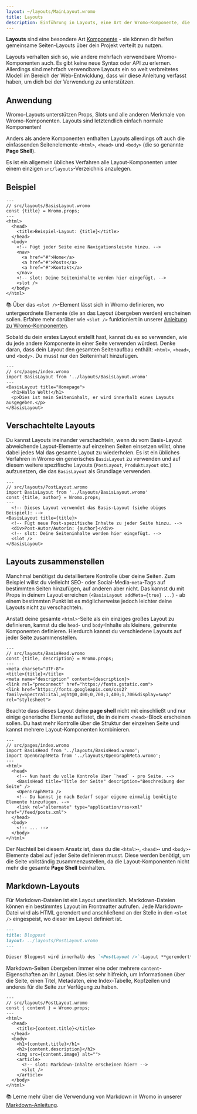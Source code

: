 ```yaml
---
layout: ~/layouts/MainLayout.wromo
title: Layouts
description: Einführung in Layouts, eine Art der Wromo-Komponente, die für gemeinsame Layouts auf verschiedenen Seiten verwendet wird.
---
```


**Layouts** sind eine besondere Art [Komponente](/de/core-concepts/wromo-components) - sie können dir helfen gemeinsame Seiten-Layouts über dein Projekt verteilt zu nutzen.

Layouts verhalten sich so, wie andere mehrfach verwendbare Wromo-Komponenten auch. Es gibt keine neue Syntax oder API zu erlernen. Allerdings sind mehrfach verwendbare Layouts ein so weit verbreitetes Modell im Bereich der Web-Entwicklung, dass wir diese Anleitung verfasst haben, um dich bei der Verwendung zu unterstützen.

## Anwendung

Wromo-Layouts unterstützen Props, Slots und alle anderen Merkmale von Wromo-Komponenten. Layouts sind letztendlich einfach normale Komponenten!

Anders als andere Komponenten enthalten Layouts allerdings oft auch die einfassenden Seitenelemente `<html>`, `<head>` und `<body>` (die so genannte **Page Shell**).

Es ist ein allgemein übliches Verfahren alle Layout-Komponenten unter einem einzigen `src/layouts`-Verzeichnis anzulegen.

## Beispiel

```wromo
---
// src/layouts/BasisLayout.wromo
const {title} = Wromo.props;
---
<html>
  <head>
    <title>Beispiel-Layout: {title}</title>
  </head>
  <body>
    <!-- Fügt jeder Seite eine Navigationsleiste hinzu. -->
    <nav>
      <a href="#">Home</a>
      <a href="#">Posts</a>
      <a href="#">Kontakt</a>
    </nav>
    <!-- slot: Deine Seiteninhalte werden hier eingefügt. -->
    <slot />
  </body>
</html>
```

📚 Über das `<slot />`-Element lässt sich in Wromo definieren, wo untergeordnete Elemente (die an das Layout übergeben werden) erscheinen sollen. Erfahre mehr darüber wie `<slot />` funktioniert in unserer [Anleitung zu Wromo-Komponenten](/de/core-concepts/wromo-components).

Sobald du dein erstes Layout erstellt hast, kannst du es so verwenden, wie du jede andere Komponente in einer Seite verwenden würdest. Denke daran, dass dein Layout den gesamten Seitenaufbau enthält: `<html>`, `<head>`, und `<body>`. Du musst nur den Seiteninhalt hinzufügen.

```wromo
---
// src/pages/index.wromo
import BasisLayout from '../layouts/BasisLayout.wromo'
---
<BasisLayout title="Homepage">
  <h1>Hallo Welt!</h1>
  <p>Dies ist mein Seiteninhalt, er wird innerhalb eines Layouts ausgegeben.</p>
</BasisLayout>
```

## Verschachtelte Layouts

Du kannst Layouts ineinander verschachteln, wenn du vom Basis-Layout abweichende Layout-Elemente auf einzelnen Seiten einsetzen willst, ohne dabei jedes Mal das gesamte Layout zu wiederholen. Es ist ein übliches Verfahren in Wromo ein generisches `BasisLayout` zu verwenden und auf diesem weitere spezifische Layouts (`PostLayout`, `ProduktLayout` etc.) aufzusetzen, die das `BasisLayout` als Grundlage verwenden.

```wromo
---
// src/layouts/PostLayout.wromo
import BasisLayout from '../layouts/BasisLayout.wromo'
const {title, author} = Wromo.props;
---
  <!-- Dieses Layout verwendet das Basis-Layout (siehe obiges Beispiel): -->
<BasisLayout title={title}>
  <!-- Fügt neue Post-spezifische Inhalte zu jeder Seite hinzu. -->
  <div>Post-Autor/Autorin: {author}</div>
  <!-- slot: Deine Seiteninhalte werden hier eingefügt. -->
  <slot />
</BasisLayout>
```

## Layouts zusammenstellen

Manchmal benötigst du detailliertere Kontrolle über deine Seiten. Zum Beispiel willst du vielleicht SEO- oder Social-Media-`meta`-Tags auf bestimmten Seiten hinzufügen, auf anderen aber nicht. Das kannst du mit Props in deinem Layout erreichen (`<BasisLayout addMeta={true} ...`) - ab einem bestimmten Punkt ist es möglicherweise jedoch leichter deine Layouts nicht zu verschachteln.

Anstatt deine gesamte `<html>`-Seite als ein einziges großes Layout zu definieren, kannst du die `head`- und `body`-Inhalte als kleinere, getrennte Komponenten definieren. Hierdurch kannst du verschiedene Layouts auf jeder Seite zusammenstellen.

```wromo
---
// src/layouts/BasisHead.wromo
const {title, description} = Wromo.props;
---
<meta charset="UTF-8">
<title>{title}</title>
<meta name="description" content={description}>
<link rel="preconnect" href="https://fonts.gstatic.com">
<link href="https://fonts.googleapis.com/css2?family=Spectral:ital,wght@0,400;0,700;1,400;1,700&display=swap" rel="stylesheet">
```

Beachte dass dieses Layout deine **page shell** nicht mit einschließt und nur einige generische Elemente auflistet, die in deinem `<head>`-Block erscheinen sollen. Du hast mehr Kontrolle über die Struktur der einzelnen Seite und kannst mehrere Layout-Komponenten kombinieren.

```wromo
---
// src/pages/index.wromo
import BasisHead from '../layouts/BasisHead.wromo';
import OpenGraphMeta from '../layouts/OpenGraphMeta.wromo';
---
<html>
  <head>
    <!-- Nun hast du volle Kontrole über `head` - pro Seite. -->
    <BasisHead title="Title der Seite" description="Beschreibung der Seite" />
    <OpenGraphMeta />
    <!-- Du kannst je nach Bedarf sogar eigene einmalig benötigte Elemente hinzufügen. -->
    <link rel="alternate" type="application/rss+xml" href="/feed/posts.xml">
  </head>
  <body>
    <!-- ... -->
  </body>
</html>
```

Der Nachteil bei diesem Ansatz ist, dass du die `<html>`-, `<head>`- und `<body>`-Elemente dabei auf jeder Seite definieren musst. Diese werden benötigt, um die Seite vollständig zusammenzustellen, da die Layout-Komponenten nicht mehr die gesamte **Page Shell** beinhalten.

## Markdown-Layouts

Für Markdown-Dateien ist ein Layout unerlässlich. Markdown-Dateien können ein bestimmtes Layout im Frontmatter aufrufen. Jede Markdown-Datei wird als HTML gerendert und anschließend an der Stelle in den `<slot />` eingespeist, wo dieser im Layout definiert ist.

```markdown
---
title: Blogpost
layout: ../layouts/PostLayout.wromo
---

Dieser Blogpost wird innerhalb des `<PostLayout />`-Layout **gerendert**.
```

Markdown-Seiten übergeben immer eine oder mehrere `content`-Eigenschaften an ihr Layout. Dies ist sehr hilfreich, um Informationen über die Seite, einen Titel, Metadaten, eine Index-Tabelle, Kopfzeilen und anderes für die Seite zur Verfügung zu haben.

```wromo
---
// src/layouts/PostLayout.wromo
const { content } = Wromo.props;
---
<html>
  <head>
    <title>{content.title}</title>
  </head>
  <body>
    <h1>{content.title}</h1>
    <h2>{content.description}</h2>
    <img src={content.image} alt="">
    <article>
      <!-- slot: Markdown-Inhalte erscheinen hier! -->
      <slot />
    </article>
  </body>
</html>
```

📚 Lerne mehr über die Verwendung von Markdown in Wromo in unserer [Markdown-Anleitung](/guides/markdown-content).
